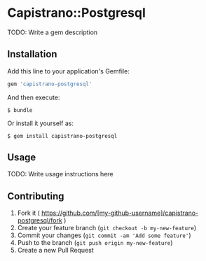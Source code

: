 # Capistrano::Postgresql

TODO: Write a gem description

## Installation

Add this line to your application's Gemfile:

```ruby
gem 'capistrano-postgresql'
```

And then execute:

    $ bundle

Or install it yourself as:

    $ gem install capistrano-postgresql

## Usage

TODO: Write usage instructions here

## Contributing

1. Fork it ( https://github.com/[my-github-username]/capistrano-postgresql/fork )
2. Create your feature branch (`git checkout -b my-new-feature`)
3. Commit your changes (`git commit -am 'Add some feature'`)
4. Push to the branch (`git push origin my-new-feature`)
5. Create a new Pull Request
